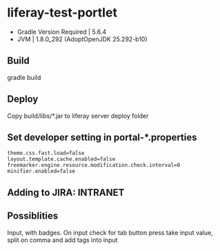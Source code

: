 # liferay-test-portlet

- Gradle Version Required | 5.6.4
- JVM                     | 1.8.0_292 (AdoptOpenJDK 25.292-b10)


## Build

gradle build

## Deploy

Copy build/libs/*.jar to liferay server deploy folder

## Set developer setting in portal-*.properties

```
theme.css.fast.load=false
layout.template.cache.enabled=false
freemarker.engine.resource.modification.check.interval=0
minifier.enabled=false  
```

## Adding to JIRA: INTRANET


## Possiblities

Input, with badges.
    On input check for tab button press
        take input value, split on comma and add tags into input
